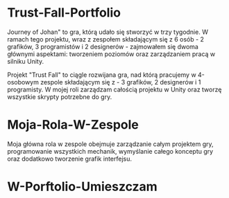# Trust-Fall-Portfolio

Journey of Johan" to gra, którą udało się stworzyć w trzy tygodnie. W ramach tego projektu, wraz z zespołem składającym się z 6 osób - 2 grafików, 3 programistów i 2 designerów - zajmowałem się dwoma głównymi aspektami: tworzeniem poziomów oraz zarządzaniem pracą w silniku Unity.

Projekt "Trust Fall" to ciągle rozwijana gra, nad którą pracujemy w 4-osobowym zespole składającym się z - 3 grafików, 2 designerów i 1 programisty. W mojej roli zarządzam całością projektu w Unity oraz tworzę wszystkie skrypty potrzebne do gry.

# Moja-Rola-W-Zespole

Moja główna rola w zespole obejmuje zarządzanie całym projektem gry, programowanie wszystkich mechanik, wymyślanie całego konceptu gry oraz dodatkowo tworzenie grafik interfejsu.

# W-Porftolio-Umieszczam

